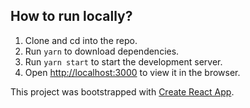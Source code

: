 ## How to run locally?

1. Clone and cd into the repo.
2. Run `yarn` to download dependencies.
3. Run `yarn start` to start the development server.
4. Open [http://localhost:3000](http://localhost:3000) to view it in the browser.

This project was bootstrapped with [Create React App](https://github.com/facebook/create-react-app).
